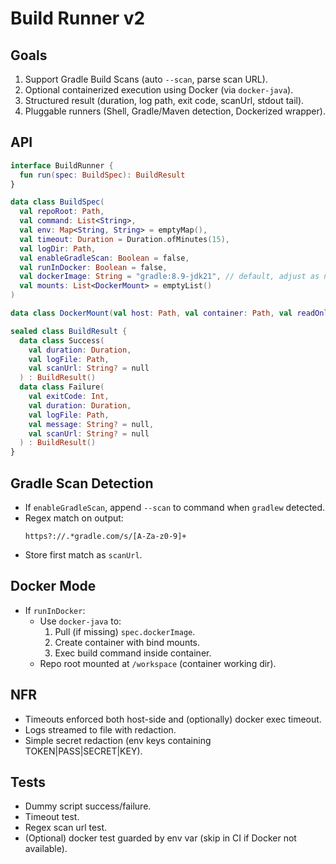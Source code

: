 # Build Runner v2

## Goals
1. Support Gradle Build Scans (auto `--scan`, parse scan URL).
2. Optional containerized execution using Docker (via `docker-java`).
3. Structured result (duration, log path, exit code, scanUrl, stdout tail).
4. Pluggable runners (Shell, Gradle/Maven detection, Dockerized wrapper).

## API
```kotlin
interface BuildRunner {
  fun run(spec: BuildSpec): BuildResult
}

data class BuildSpec(
  val repoRoot: Path,
  val command: List<String>,
  val env: Map<String, String> = emptyMap(),
  val timeout: Duration = Duration.ofMinutes(15),
  val logDir: Path,
  val enableGradleScan: Boolean = false,
  val runInDocker: Boolean = false,
  val dockerImage: String = "gradle:8.9-jdk21", // default, adjust as needed
  val mounts: List<DockerMount> = emptyList()
)

data class DockerMount(val host: Path, val container: Path, val readOnly: Boolean = false)

sealed class BuildResult {
  data class Success(
    val duration: Duration,
    val logFile: Path,
    val scanUrl: String? = null
  ) : BuildResult()
  data class Failure(
    val exitCode: Int,
    val duration: Duration,
    val logFile: Path,
    val message: String? = null,
    val scanUrl: String? = null
  ) : BuildResult()
}
```

## Gradle Scan Detection
- If `enableGradleScan`, append `--scan` to command when `gradlew` detected.
- Regex match on output:
  ```
  https?://.*gradle.com/s/[A-Za-z0-9]+
  ```
- Store first match as `scanUrl`.

## Docker Mode
- If `runInDocker`:
    - Use `docker-java` to:
        1. Pull (if missing) `spec.dockerImage`.
        2. Create container with bind mounts.
        3. Exec build command inside container.
    - Repo root mounted at `/workspace` (container working dir).

## NFR
- Timeouts enforced both host-side and (optionally) docker exec timeout.
- Logs streamed to file with redaction.
- Simple secret redaction (env keys containing TOKEN|PASS|SECRET|KEY).

## Tests
- Dummy script success/failure.
- Timeout test.
- Regex scan url test.
- (Optional) docker test guarded by env var (skip in CI if Docker not available).